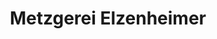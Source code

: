 ---
title: "Metzgerei Elzenheimer"
url: /frankfurt-am-main/metzgerei-elzenheimer/
shop: Metzgerei
---